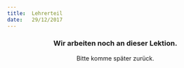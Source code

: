 ```yaml
---
title:  Lehrerteil
date:   29/12/2017
---
```


### <center>Wir arbeiten noch an dieser Lektion.</center>
<center>Bitte komme später zurück.</center>
